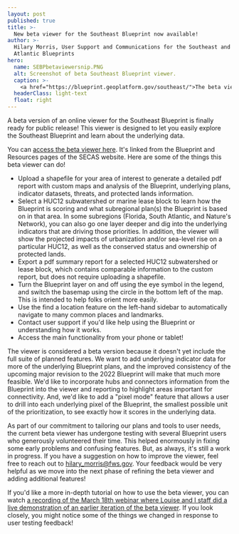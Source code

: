 ```yaml
---
layout: post
published: true
title: >-
  New beta viewer for the Southeast Blueprint now available!
author: >-
  Hilary Morris, User Support and Communications for the Southeast and South
  Atlantic Blueprints
hero:
  name: SEBPbetaviewersnip.PNG
  alt: Screenshot of beta Southeast Blueprint viewer.
  caption: >-
    <a href="https://blueprint.geoplatform.gov/southeast/">The beta viewer</a> is an easy-to-use online interface for exploring the Southeast Blueprint.
  headerClass: light-text
  float: right
---
```

A beta version of an online viewer for the Southeast Blueprint is finally ready for public release! This viewer is designed to let you easily explore the Southeast Blueprint and learn about the underlying data.

You can [access the beta viewer here](https://blueprint.geoplatform.gov/southeast/). It's linked from the Blueprint and Resources pages of the SECAS website. Here are some of the things this beta viewer can do!

- Upload a shapefile for your area of interest to generate a detailed pdf report with custom maps and analysis of the Blueprint, underlying plans, indicator datasets, threats, and protected lands information.
- Select a HUC12 subwatershed or marine lease block to learn how the Blueprint is scoring and what subregional plan(s) the Blueprint is based on in that area. In some subregions (Florida, South Atlantic, and Nature's Network), you can also go one layer deeper and dig into the underlying indicators that are driving those priorities. In addition, the viewer will show the projected impacts of urbanization and/or sea-level rise on a particular HUC12, as well as the conserved status and ownership of protected lands.<!--more-->
- Export a pdf summary report for a selected HUC12 subwatershed or lease block, which contains comparable information to the custom report, but does not require uploading a shapefile.
- Turn the Blueprint layer on and off using the eye symbol in the legend, and switch the basemap using the circle in the bottom left of the map. This is intended to help folks orient more easily.
- Use the find a location feature on the left-hand sidebar to automatically navigate to many common places and landmarks.
- Contact user support if you'd like help using the Blueprint or understanding how it works.
- Access the main functionality from your phone or tablet!

The viewer is considered a beta version because it doesn't yet include the full suite of planned features. We want to add underlying indicator data for more of the underlying Blueprint plans, and the improved consistency of the upcoming major revision to the 2022 Blueprint will make that much more feasible. We'd like to incorporate hubs and connectors information from the Blueprint into the viewer and reporting to highlight areas important for connectivity. And, we'd like to add a "pixel mode" feature that allows a user to drill into each underlying pixel of the Blueprint, the smallest possible unit of the prioritization, to see exactly how it scores in the underlying data.

As part of our commitment to tailoring our plans and tools to user needs, the current beta viewer has undergone testing with several Blueprint users who generously volunteered their time. This helped enormously in fixing some early problems and confusing features. But, as always, it's still a work in progress. If you have a suggestion on how to improve the viewer, feel free to reach out to hilary_morris@fws.gov. Your feedback would be very helpful as we move into the next phase of refining the beta viewer and adding additional features!

If you'd like a more in-depth tutorial on how to use the beta viewer, you can watch [a recording of the March 18th webinar where Louise and I staff did a live demonstration of an earlier iteration of the beta viewer](https://youtu.be/qaqjLXGDmbs). If you look closely, you might notice some of the things we changed in response to user testing feedback!

